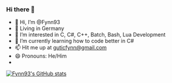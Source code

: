 ### Hi there 👋
- 👋 Hi, I’m @Fynn93
- 📍 Living in Germany
- 👀 I’m interested in C, C#, C++, Batch, Bash, Lua Development
- 🌱 I’m currently learning how to code better in C#
- 📫 Hit me up at guticfynn@gmail.com
- 😄 Pronouns: He/Him
- 
[![Fynn93's GitHub stats](https://github-readme-stats.vercel.app/api?username=Fynn93)](https://github.com/anuraghazra/github-readme-stats)
